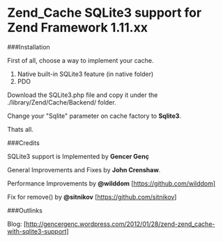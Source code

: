 Zend_Cache SQLite3 support for Zend Framework 1.11.xx
======

###Installation

First of all, choose a way to implement your cache.

1. Native built-in SQLite3 feature (in native folder)
2. PDO

Download the SQLite3.php file and copy it under the ./library/Zend/Cache/Backend/ folder.

Change your "Sqlite" parameter on cache factory to **Sqlite3**.

Thats all.

###Credits

SQLite3 support is Implemented by **Gencer Genç**

General Improvements and Fixes by **John Crenshaw**.

Performance Improvements by **@wilddom** [https://github.com/wilddom]

Fix for remove() by **@sitnikov** [https://github.com/sitnikov]

###Outlinks

Blog: [http://gencergenc.wordpress.com/2012/01/28/zend-zend_cache-with-sqlite3-support]
